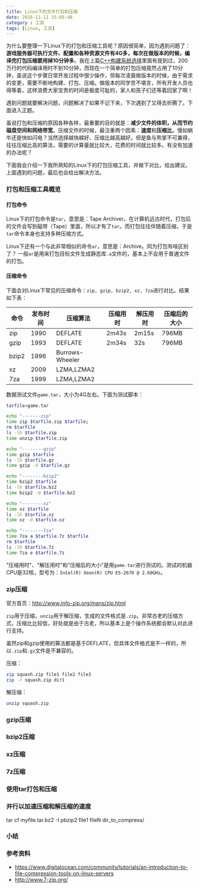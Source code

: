 ```yaml
---
title: Linux下的文件打包和压缩
date: 2016-11-11 15:05:48
category : 工具
tags: [Linux, 工具]
---
```


为什么要整理一下Linux下的打包和压缩工具呢？原因很简单，因为遇到问题了：**游戏服务器可执行文件、配置和各种资源文件有4G多，每次在做版本的时候，编译完打包压缩要用掉10分钟多**。我在上篇[C++构建系统选择](/2016/10/28/build-system/)里面有提到过，200万行的代码编译用时不到10分钟，而现在一个简单的打包压缩竟然占用了10分钟，虽说这个步骤日常开发过程中很少操作，但每次凌晨做版本的时候，由于需求的变更，需要不断地构建、打包、压缩。做版本的同学苦不堪言，所有开发人员也得等着，这样浪费大家宝贵的时间是极度可耻的，家人和孩子们还等着回家了啊！

遇到问题就要解决问题，问题解决了如果不记下来，下次遇到了又得去折腾了。下面进入正题。

虽说打包和压缩的原因各种各样，最重要的目的就是：**减少文件的体积，从而节约磁盘空间和网络带宽**。压缩文件的时候，最注重两个因素：**速度**和**压缩比**。慢如蜗牛还是快如闪电？当然选择越快越好、压缩比越高越好。但是鱼与熊掌不可兼得，往往压缩比高的算法，需要的计算量就比较大，花费的时间就比较多。有没有加速的办法呢？

下面我会介绍一下我所熟知的Linux下的打包压缩工具，并做下对比，给出建议。上面遇到的问题，最后也会给出解决方法。

<!--more-->

### 打包和压缩工具概览

#### 打包命令

Linux下的打包命令是`tar`，意思是：Tape Archiver。在计算机远古时代，打包后的文件会写到磁带（Tape）里面，所以才有了`tar`。而打包往往伴随着压缩，于是`tar`命令本身也支持多种压缩方式。

Linux下还有一个与此非常相似的命令`ar`，意思是：Archive。同为打包有啥区别了？
一般`ar`是用来打包目标文件生成静态库`.a`文件的，基本上不会用于普通文件的打包。

#### 压缩命令

下面会对Linux下常见的压缩命令：`zip, gzip, bzip2, xz, 7za`进行对比。结果如下表：

命令   | 发布时间 |  压缩算法             | 压缩用时 | 解压用时 | 压缩后的大小
------|----------|-------------------| -------    |------      | ------
zip     | 1990      | DEFLATE              |  2m43s   | 2m15s   | 796MB
gzip   | 1993      | DEFLATE              |  2m34s   | 32s        | 796MB
bzip2 | 1996      | Burrows-Wheeler |  
xz      | 2009      | LZMA,LZMA2      |
7za    | 1999      | LZMA,LZMA2      |


数据测试文件`game.tar`，大小为4G左右。下面为测试脚本：

``` bash
tarfile=game.tar

echo "-------zip"
time zip $tarfile.zip $tarfile;
rm $tarfile
ls -lh $tarfile.zip
time unzip $tarfile.zip

echo "--------gzip"
time gzip $tarfile
ls -lh $tarfile.gz
time gzip -d $tarfile.gz

echo "--------bzip2"
time bzip2 $tarfile
ls -lh $tarfile.bz2
time bzip2 -d $tarfile.bz2

echo "--------xz"
time xz $tarfile
ls -lh $tarfile.xz
time xz -d $tarfile.xz

echo "--------7za"
time 7za a $tarfile.7z $tarfile
rm $tarfile
ls -lh $tarfile.7z
time 7za e $tarfile.7z
```

"压缩用时"、"解压用时"和"压缩后的大小"是用`game.tar`进行测试的。测试的机器CPU是32核，型号为：`Intel(R) Xeon(R) CPU E5-2670 @ 2.60GHz`。


### zip压缩

官方首页：http://www.info-zip.org/mans/zip.html

`zip`用于压缩，`unzip`用于解压缩，生成的文件格式是`.zip`。非常古老的压缩方式，压缩比比较低，好处就是由于古老，所以基本上是个操作系统都会默认对此进行支持。

虽然zip和gzip使用的算法都是基于DEFLATE，但具体文件格式是不一样的，所以`.zip`和`.gz`文件是不兼容的。

压缩：

``` bash
zip squash.zip file1 file2 file3
zip -r squash.zip dir1
```

解压缩：

``` bash
unzip squash.zip
````

### gzip压缩

### bzip2压缩

### xz压缩

### 7z压缩

### 使用tar打包和压缩

### 并行以加速压缩和解压缩的速度
 tar cf myfile.tar.bz2 -I pbzip2 file1 fileN dir_to_compress/

### 小结

### 参考资料

- https://www.digitalocean.com/community/tutorials/an-introduction-to-file-compression-tools-on-linux-servers
- http://www.7-zip.org/


